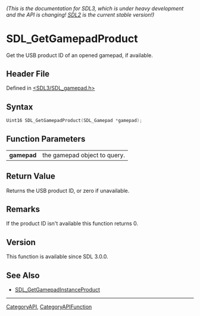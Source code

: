 ###### (This is the documentation for SDL3, which is under heavy development and the API is changing! [SDL2](https://wiki.libsdl.org/SDL2/) is the current stable version!)
# SDL_GetGamepadProduct

Get the USB product ID of an opened gamepad, if available.

## Header File

Defined in [<SDL3/SDL_gamepad.h>](https://github.com/libsdl-org/SDL/blob/main/include/SDL3/SDL_gamepad.h)

## Syntax

```c
Uint16 SDL_GetGamepadProduct(SDL_Gamepad *gamepad);

```

## Function Parameters

|                 |                              |
| --------------- | ---------------------------- |
| **gamepad**     | the gamepad object to query. |

## Return Value

Returns the USB product ID, or zero if unavailable.

## Remarks

If the product ID isn't available this function returns 0.

## Version

This function is available since SDL 3.0.0.

## See Also

* [SDL_GetGamepadInstanceProduct](SDL_GetGamepadInstanceProduct)

----
[CategoryAPI](CategoryAPI), [CategoryAPIFunction](CategoryAPIFunction)

